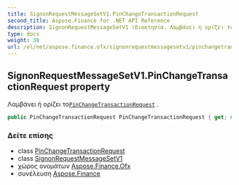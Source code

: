 ```yaml
---
title: SignonRequestMessageSetV1.PinChangeTransactionRequest
second_title: Aspose.Finance for .NET API Reference
description: SignonRequestMessageSetV1 ιδιοκτησία. Λαμβάνει ή ορίζει τοPinChangeTransactionRequest .
type: docs
weight: 30
url: /el/net/aspose.finance.ofx/signonrequestmessagesetv1/pinchangetransactionrequest/
---
```

## SignonRequestMessageSetV1.PinChangeTransactionRequest property

Λαμβάνει ή ορίζει το[`PinChangeTransactionRequest`](../../../aspose.finance.ofx.signon/pinchangetransactionrequest/) .

```csharp
public PinChangeTransactionRequest PinChangeTransactionRequest { get; set; }
```

### Δείτε επίσης

* class [PinChangeTransactionRequest](../../../aspose.finance.ofx.signon/pinchangetransactionrequest/)
* class [SignonRequestMessageSetV1](../)
* χώρος ονομάτων [Aspose.Finance.Ofx](../../signonrequestmessagesetv1/)
* συνέλευση [Aspose.Finance](../../../)


